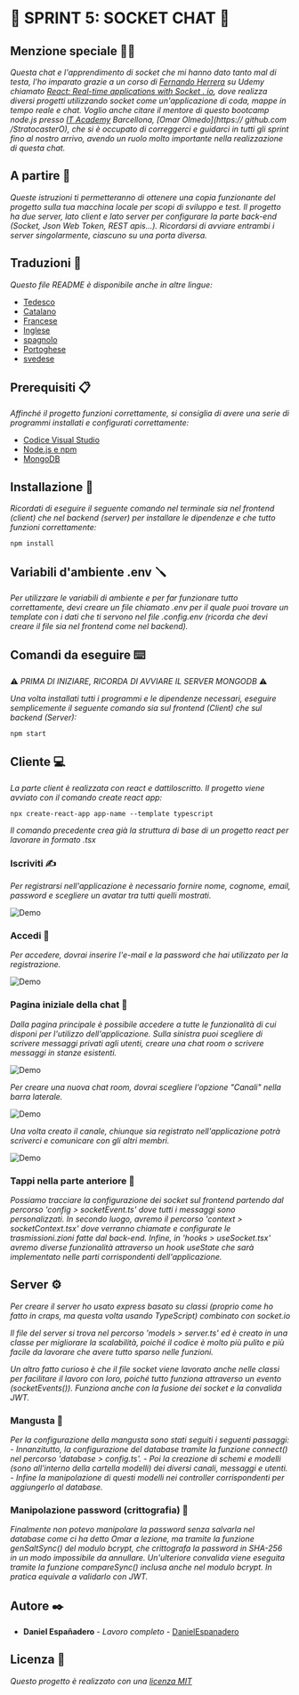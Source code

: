 # 💬 SPRINT 5: SOCKET CHAT 💬

## Menzione speciale 🙏🏻

_Questa chat e l'apprendimento di socket che mi hanno dato tanto mal di testa, l'ho imparato grazie a un corso di [Fernando Herrera](https://github.com/Klerith) su Udemy chiamato [React: Real-time applications with Socket . io](https://www.udemy.com/course/react-socket-io-fernando/), dove realizza diversi progetti utilizzando socket come un'applicazione di coda, mappe in tempo reale e chat._
_Voglio anche citare il mentore di questo bootcamp node.js presso [IT Academy](https://www.barcelonactiva.cat/es/itacademy#mesinfo) Barcellona, ​​​​​​[Omar Olmedo](https:// github.com /StratocasterO), che si è occupato di correggerci e guidarci in tutti gli sprint fino al nostro arrivo, avendo un ruolo molto importante nella realizzazione di questa chat._

## A partire 🚀

_Queste istruzioni ti permetteranno di ottenere una copia funzionante del progetto sulla tua macchina locale per scopi di sviluppo e test._
_Il progetto ha due server, lato client e lato server per configurare la parte back-end (Socket, Json Web Token, REST apis...). Ricordarsi di avviare entrambi i server singolarmente, ciascuno su una porta diversa._

## Traduzioni 💬

_Questo file README è disponibile anche in altre lingue:_
- [Tedesco](https://github.com/DanielEspanadero/sprint-5-socket-chat/blob/main/docs/README-de.md)
- [Catalano](https://github.com/DanielEspanadero/sprint-5-socket-chat/blob/main/docs/README-cat.md)
- [Francese](https://github.com/DanielEspanadero/sprint-5-socket-chat/blob/main/docs/README-fr.md)
- [Inglese](https://github.com/DanielEspanadero/sprint-5-socket-chat/blob/main/README.md)
- [spagnolo](https://github.com/DanielEspanadero/sprint-5-socket-chat/blob/main/docs/README-es.md)
- [Portoghese](https://github.com/DanielEspanadero/sprint-5-socket-chat/blob/main/docs/README-pt.md)
- [svedese](https://github.com/DanielEspanadero/sprint-5-socket-chat/blob/main/docs/README-se.md)

## Prerequisiti 📋

_Affinché il progetto funzioni correttamente, si consiglia di avere una serie di programmi installati e configurati correttamente:_

- [Codice Visual Studio](https://code.visualstudio.com/download)
- [Node.js e npm](https://nodejs.org/es/)
- [MongoDB](https://docs.mongodb.com/manual/installation/)

## Installazione 🔧

_Ricordati di eseguire il seguente comando nel terminale sia nel frontend (client) che nel backend (server) per installare le dipendenze e che tutto funzioni correttamente:_
```
npm install
```

## Variabili d'ambiente .env 🪛

_Per utilizzare le variabili di ambiente e per far funzionare tutto correttamente, devi creare un file chiamato .env per il quale puoi trovare un template con i dati che ti servono nel file .config.env (ricorda che devi creare il file sia nel frontend come nel backend)._

## Comandi da eseguire ⌨️

⚠️ _PRIMA DI INIZIARE, RICORDA DI AVVIARE IL SERVER MONGODB_ ⚠️

_Una volta installati tutti i programmi e le dipendenze necessari, eseguire semplicemente il seguente comando sia sul frontend (Client) che sul backend (Server):_
```
npm start
```

## Cliente 💻

_La parte client è realizzata con react e dattiloscritto. Il progetto viene avviato con il comando create react app:_
```
npx create-react-app app-name --template typescript
```

_Il comando precedente crea già la struttura di base di un progetto react per lavorare in formato .tsx_

### Iscriviti ✍️

_Per registrarsi nell'applicazione è necessario fornire nome, cognome, email, password e scegliere un avatar tra tutti quelli mostrati._

![Demo](https://github.com/DanielEspanadero/sprint-5-socket-chat/blob/main/docs/5.png)

### Accedi 🚪

_Per accedere, dovrai inserire l'e-mail e la password che hai utilizzato per la registrazione._

![Demo](https://github.com/DanielEspanadero/sprint-5-socket-chat/blob/main/docs/4.png)

### Pagina iniziale della chat 🏡

_Dalla pagina principale è possibile accedere a tutte le funzionalità di cui disponi per l'utilizzo dell'applicazione. Sulla sinistra puoi scegliere di scrivere messaggi privati ​​agli utenti, creare una chat room o scrivere messaggi in stanze esistenti._

![Demo](https://github.com/DanielEspanadero/sprint-5-socket-chat/blob/main/docs/1.png)

_Per creare una nuova chat room, dovrai scegliere l'opzione "Canali" nella barra laterale._

![Demo](https://github.com/DanielEspanadero/sprint-5-socket-chat/blob/main/docs/2.png)

_Una volta creato il canale, chiunque sia registrato nell'applicazione potrà scriverci e comunicare con gli altri membri._

![Demo](https://github.com/DanielEspanadero/sprint-5-socket-chat/blob/main/docs/3.png)

### Tappi nella parte anteriore 📨

_Possiamo tracciare la configurazione dei socket sul frontend partendo dal percorso 'config > socketEvent.ts' dove tutti i messaggi sono personalizzati. In secondo luogo, avremo il percorso 'context > socketContext.tsx' dove verranno chiamate e configurate le trasmissioni.zioni fatte dal back-end. Infine, in 'hooks > useSocket.tsx' avremo diverse funzionalità attraverso un hook useState che sarà implementato nelle parti corrispondenti dell'applicazione._

## Server ⚙️

_Per creare il server ho usato express basato su classi (proprio come ho fatto in craps, ma questa volta usando TypeScript) combinato con socket.io_

_Il file del server si trova nel percorso 'models > server.ts' ed è creato in una classe per migliorare la scalabilità, poiché il codice è molto più pulito e più facile da lavorare che avere tutto sparso nelle funzioni._

_Un altro fatto curioso è che il file socket viene lavorato anche nelle classi per facilitare il lavoro con loro, poiché tutto funziona attraverso un evento (socketEvents()). Funziona anche con la fusione dei socket e la convalida JWT._

### Mangusta 📝

_Per la configurazione della mangusta sono stati seguiti i seguenti passaggi:_
_- Innanzitutto, la configurazione del database tramite la funzione connect() nel percorso 'database > config.ts'._
_- Poi la creazione di schemi e modelli (sono all'interno della cartella modelli) dei diversi canali, messaggi e utenti._
_- Infine la manipolazione di questi modelli nei controller corrispondenti per aggiungerlo al database._

### Manipolazione password (crittografia) 🔐

_Finalmente non potevo manipolare la password senza salvarla nel database come ci ha detto Omar a lezione, ma tramite la funzione genSaltSync() del modulo bcrypt, che crittografa la password in SHA-256 in un modo impossibile da annullare. Un'ulteriore convalida viene eseguita tramite la funzione compareSync() inclusa anche nel modulo bcrypt. In pratica equivale a validarlo con JWT._

## Autore ✒️

* **Daniel Españadero** - *Lavoro completo* - [DanielEspanadero](https://github.com/DanielEspanadero)

## Licenza 📄

_Questo progetto è realizzato con una [licenza MIT](https://github.com/DanielEspanadero/sprint-5-socket-chat/blob/main/LICENSE)_